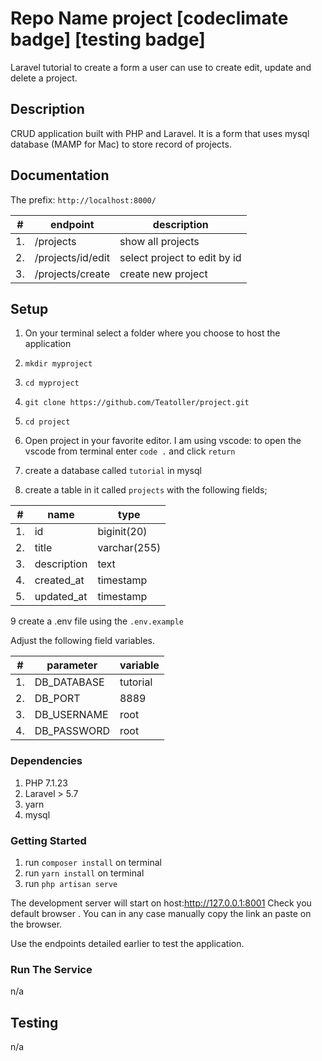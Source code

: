 # Repo Name project [codeclimate badge] [testing badge]

Laravel tutorial to create a form a user can use to create
edit, update and delete a project.

## Description

CRUD application built with PHP and Laravel.
It is a form that uses mysql database (MAMP for Mac) to store record of projects.

## Documentation

The prefix: ```http://localhost:8000/```

| #  | endpoint            | description                  |
|----|---------------------|------------------------------|
| 1. | /projects           | show all projects            |
| 2. | /projects/id/edit   | select project to edit by id |
| 3. | /projects/create    | create new project           |

## Setup

1. On your terminal select a folder where you choose to host the application
2. ```mkdir myproject```
3. ```cd myproject```
4. ```git clone https://github.com/Teatoller/project.git```
5. ```cd project```
6. Open project in your favorite editor.
   I am using vscode: to open the vscode from terminal enter ```code .``` and click ```return```

7. create a database called ```tutorial``` in mysql
8. create a table in it called ```projects``` with the following fields;

| #  | name        | type         |
|----|-------------|--------------|
| 1. | id          | biginit(20)  |
| 2. | title       | varchar(255) |
| 3. | description | text         |
| 4. | created_at  | timestamp    |
| 5. | updated_at  | timestamp    |

9 create a .env file using the `.env.example`

   Adjust the following field variables.

| #  | parameter   | variable |
|----|-------------|----------|
| 1. | DB_DATABASE | tutorial |
| 2. | DB_PORT     | 8889     |
| 3. | DB_USERNAME | root     |
| 4. | DB_PASSWORD | root     |

### Dependencies

1. PHP  7.1.23
2. Laravel > 5.7
3. yarn
4. mysql

### Getting Started

1. run ```composer install``` on terminal
2. run ```yarn install``` on terminal
3. run ```php artisan serve```

The development server will start on host:<http://127.0.0.1:8001>
Check you default browser . You can  in any case manually copy the link an paste on the browser.

Use the endpoints detailed earlier to test the application.

### Run The Service

n/a

## Testing

n/a
